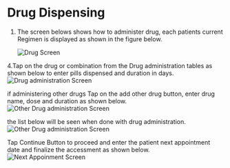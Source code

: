# Drug Dispensing

1. The screen belows shows how to administer drug, each patients current Regimen is displayed as shown in the figure below.

   ![Drug Screen](.gitbook/assets/img3.jpg)

4.Tap on the drug or combination from the Drug administration tables as shown below to enter pills dispensed and duration in days. ![Drug administration Screen](.gitbook/assets/img4.jpg)

if administering other drugs Tap on the add other drug button, enter drug name, dose and duration as shown below. ![Other Drug administration Screen](.gitbook/assets/img6.jpg)

the list below will be seen when done with drug administration. ![Other Drug administration Screen](.gitbook/assets/img7.jpg)

Tap Continue Button to proceed and enter the patient next appointment date and finalize the accessment as shown below. ![Next Appoinment Screen](.gitbook/assets/img9.jpg)

